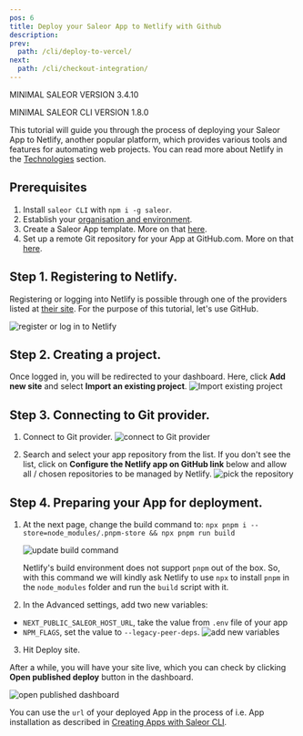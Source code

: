 ```yaml
---
pos: 6
title: Deploy your Saleor App to Netlify with Github
description:
prev:
  path: /cli/deploy-to-vercel/
next:
  path: /cli/checkout-integration/
---
```


MINIMAL SALEOR VERSION 3.4.10

MINIMAL SALEOR CLI VERSION 1.8.0

This tutorial will guide you through the process of deploying your Saleor App to Netlify, another popular platform, which provides various tools and features for automating web projects. You can read more about Netlify in the [Technologies](/intro/technologies#Netlify) section.

## Prerequisites

1. Install `saleor CLI` with `npm i -g saleor`.
2. Establish your [organisation and environment](/cli/getting-started/).
3. Create a Saleor App template. More on that [here](/cli/deploy-to-vercel/).
4. Set up a remote Git repository for your App at GitHub.com. More on that [here](/cli/deploy-to-vercel/).

## Step 1. Registering to Netlify.

Registering or logging into Netlify is possible through one of the providers listed at [their site](https://app.netlify.com/). For the purpose of this tutorial, let's use GitHub.

![register or log in to Netlify](/images/login-netlify.png)

## Step 2. Creating a project.

Once logged in, you will be redirected to your dashboard. Here, click **Add new site** and select **Import an existing project**.
![Import existing project](/images/netlify1.png)

## Step 3. Connecting to Git provider.

1. Connect to Git provider.
   ![connect to Git provider](/images/netlify2.png)

2. Search and select your app repository from the list. If you don't see the list, click on **Configure the Netlify app on GitHub link** below and allow all / chosen repositories to be managed by Netlify.
   ![pick the repository](/images/netlify3.png)

## Step 4. Preparing your App for deployment.

1. At the next page, change the build command to:
   `npx pnpm i --store=node_modules/.pnpm-store && npx pnpm run build`

   ![update build command](/images/netlify4.png)

   Netlify's build environment does not support `pnpm` out of the box. So, with this command we will kindly ask Netlify to use `npx` to install `pnpm` in the `node_modules` folder and run the `build` script with it.

2. In the Advanced settings, add two new variables:

- `NEXT_PUBLIC_SALEOR_HOST_URL`, take the value from `.env` file of your app
- `NPM_FLAGS`, set the value to `--legacy-peer-deps`.
  ![add new variables](/images/netlify5.png)

3. Hit Deploy site.

After a while, you will have your site live, which you can check by clicking **Open published deploy** button in the dashboard.

![open published dashboard](/images/netlify6.png)

You can use the `url` of your deployed App in the process of i.e. App installation as described in [Creating Apps with Saleor CLI](/cli/creating-apps/).
